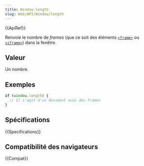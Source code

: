 ```yaml
---
title: Window.length
slug: Web/API/Window/length
---
```


{{ApiRef}}

Renvoie le nombre de <i lang="en">frames</i> (que ce soit des éléments [`<frame>`](/fr/docs/Web/HTML/Reference/Elements/frame) ou [`<iframe>`](/fr/docs/Web/HTML/Reference/Elements/iframe)) dans la fenêtre.

## Valeur

Un nombre.

## Exemples

```js
if (window.length) {
  // Il s'agit d'un document avec des frames
}
```

## Spécifications

{{Specifications}}

## Compatibilité des navigateurs

{{Compat}}
